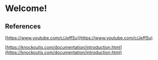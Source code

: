 # Welcome!

## References

[https://www.youtube.com/c/JeffSu](https://www.youtube.com/c/JeffSu)

[https://knockoutjs.com/documentation/introduction.html](https://knockoutjs.com/documentation/introduction.html)









